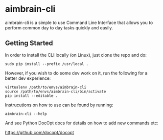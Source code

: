 # aimbrain-cli

aimbrain-cli is a simple to use Command Line Interface that allows you to
perform common day to day tasks quickly and easily.


## Getting Started

In order to install the CLI locally (on Linux), just clone the repo and do:

```
sudo pip install --prefix /usr/local .
```

However, if you wish to do some dev work on it, run the following for a better
dev experience:

```
virtualenv /path/to/envs/aimbrain-cli
source /path/to/envs/aimbrain-cli/bin/activate
pip install --editable .
```

Instrucutions on how to use can be found by running:

```
aimbrain-cli --help
```

And see Python DocOpt docs for details on how to add new commands etc:

https://github.com/docopt/docopt
